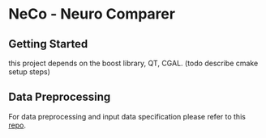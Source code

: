 # NeCo - Neuro Comparer

## Getting Started
this project depends on the boost library, QT, CGAL. (todo describe cmake setup steps)

## Data Preprocessing
For data preprocessing and input data specification please refer to this [repo](https://github.com/jakobtroidl/neco_convert). 



